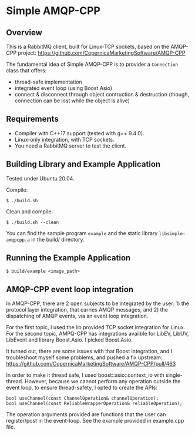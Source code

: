 # Simple AMQP-CPP

## Overview

This is a RabbitMQ client, built for Linux-TCP sockets, based on the AMQP-CPP project:
https://github.com/CopernicaMarketingSoftware/AMQP-CPP

The fundamental idea of Simple AMQP-CPP is to provider a `Connection` class that offers:
- thread-safe implementation
- integrated event loop (using Boost.Asio)
- connect & disconnect through object contruction & destruction (though, connection can be lost while the object is alive)

## Requirements

- Compiler with C++17 support (tested with g++ 9.4.0).
- Linux-only integration, with TCP sockets.
- You need a RabbitMQ server to test the client.

## Building Library and Example Application

Tested under Ubuntu 20.04.

Compile:

    $ ./build.sh

Clean and compile:

    $ ./build.sh --clean

You can find the sample program `example` and the static library `libsimple-amqpcpp.a` in the build/ directory.

## Running the Example Application

    $ build/example <image_path>

## AMQP-CPP event loop integration

In AMQP-CPP, there are 2 open subjects to be integrated by the user: 1) the protocol layer integration, that carries AMQP messages, and 2) the dispatching of AMQP events, via an event loop integration.

For the first topic, I used the lib provided TCP socket integration for Linux.
For the second topic, AMPQ-CPP has integrations availble for LibEV, LibUV, LibEvent and library Boost.Asio. I picked Boost.Asio.

It turned out, there are some issues with that Boost integration, and I troubleshoot myself some problems, and pushed a fix upstream:
https://github.com/CopernicaMarketingSoftware/AMQP-CPP/pull/463

In order to make it thread safe, I used boost::asio::context_io with single-thread. However, because we cannot perform any operation outside the event loop, to ensure thread-safety, I opted to create the APIs:

```
bool useChannel(const ChannelOperation& channelOperation);
bool useChannel(const ReliableWrapperOperation& reliableOperation);
```

The operation arguments provided are functions that the user can register/post in the event-loop. See the example provided in example.cpp file.
